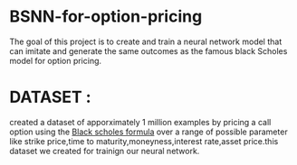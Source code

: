 # BSNN-for-option-pricing
The goal of this project is to create and train a neural network model that can imitate and generate the same outcomes as the famous black Scholes model for option pricing.

# DATASET :
created a dataset of apporximately 1 million examples by pricing a call option using the 
[Black scholes formula](https://en.wikipedia.org/wiki/Black%E2%80%93Scholes_model) over a range of possible parameter like strike price,time to maturity,moneyness,interest rate,asset price.this dataset we created for trainign our neural network.
